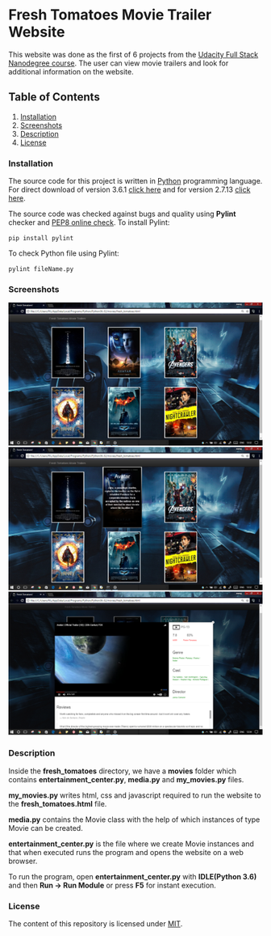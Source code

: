 # Fresh Tomatoes Movie Trailer Website 

This website was done as the first of 6 projects from the [Udacity Full Stack Nanodegree course](https://in.udacity.com/course/full-stack-web-developer-nanodegree--nd004/).
The user can view movie trailers and look for additional information on the website.

## Table of Contents
1. [Installation](#installation)
2. [Screenshots](#screenshots) 
3. [Description](#description)
5. [License](#license)

### Installation
The source code for this project is written in [Python](https://www.python.org/downloads/) programming language. 
For direct download of version 3.6.1 [click here](https://www.python.org/ftp/python/3.6.1/python-3.6.1.exe) and for version 2.7.13 [click here](https://www.python.org/ftp/python/2.7.13/python-2.7.13.msi).

The source code was checked against bugs and quality using **Pylint** checker and [PEP8 online check](http://pep8online.com).
To install Pylint:
```
pip install pylint
```

To check Python file using Pylint:
```
pylint fileName.py
```
### Screenshots

![](https://github.com/MANOJPATRA1991/fresh_tomatoes/blob/master/Screenshots/Screenshot%20(6).png?raw=true)
![](https://github.com/MANOJPATRA1991/fresh_tomatoes/blob/master/Screenshots/Screenshot%20(7).png?raw=true)
![](https://github.com/MANOJPATRA1991/fresh_tomatoes/blob/master/Screenshots/Screenshot%20(10).png?raw=true)

### Description
Inside the **fresh_tomatoes** directory, we have a **movies** folder which contains **entertainment_center.py**, **media.py** and **my_movies.py** files.

**my_movies.py** writes html, css and javascript required to run the website to the **fresh_tomatoes.html** file.

**media.py** contains the Movie class with the help of which instances of type Movie can be created.

**entertainment_center.py** is the file where we create Movie instances and that when executed runs the program and opens the website on a web browser.

To run the program, open **entertainment_center.py** with **IDLE(Python 3.6)** and then **Run -> Run Module** or press **F5** for instant execution.

### License
The content of this repository is licensed under [MIT](https://choosealicense.com/licenses/mit/).


